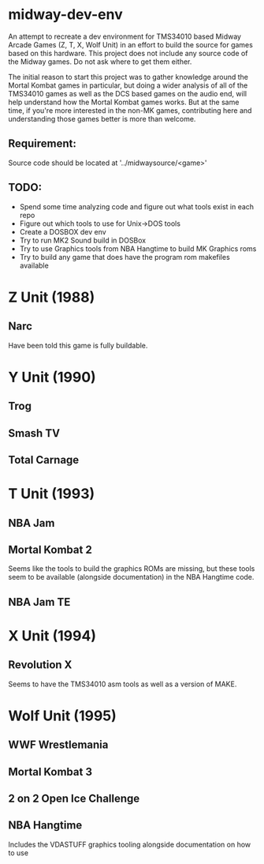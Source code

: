 # midway-dev-env
An attempt to recreate a dev environment for TMS34010 based Midway Arcade Games (Z, T, X, Wolf Unit) in an effort to build the source for games based on this hardware. This project does not include any source code of the Midway games. Do not ask where to get them either.

The initial reason to start this project was to gather knowledge around the Mortal Kombat games in particular, but doing a wider analysis of all of the TMS34010 games as well as the DCS based games on the audio end, will help understand how the Mortal Kombat games works. But at the same time, if you're more interested in the non-MK games, contributing here and understanding those games better is more than welcome.


## Requirement:
Source code should be located at '../midwaysource/\<game\>'

## TODO:
- Spend some time analyzing code and figure out what tools exist in each repo
- Figure out which tools to use for Unix->DOS tools
- Create a DOSBOX dev env
- Try to run MK2 Sound build in DOSBox
- Try to use Graphics tools from NBA Hangtime to build MK Graphics roms
- Try to build any game that does have the program rom makefiles available

# Z Unit (1988)
## Narc
Have been told this game is fully buildable.

# Y Unit (1990)

## Trog

## Smash TV

## Total Carnage

# T Unit (1993)

## NBA Jam

## Mortal Kombat 2
Seems like the tools to build the graphics ROMs are missing, but these tools seem to be available (alongside documentation) in the NBA Hangtime code.

## NBA Jam TE

# X Unit (1994)

## Revolution X
Seems to have the TMS34010 asm tools as well as a version of MAKE.

# Wolf Unit (1995)

## WWF Wrestlemania

## Mortal Kombat 3

## 2 on 2 Open Ice Challenge

## NBA Hangtime
Includes the VDASTUFF graphics tooling alongside documentation on how to use